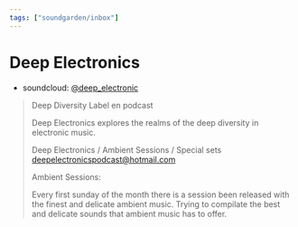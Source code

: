 ```yaml
---
tags: ["soundgarden/inbox"]
---
```


# Deep Electronics
- soundcloud: [@deep_electronic](https://soundcloud.com/deep_electronic)
> Deep Diversity Label en podcast
> 
> Deep Electronics explores the realms of the deep diversity in electronic music.
> 
> Deep Electronics / Ambient Sessions / Special sets  
> [deepelectronicspodcast@hotmail.com](mailto:deepelectronicspodcast@hotmail.com)
>
> Ambient Sessions:
>
> Every first sunday of the month there is a session been released with the finest and delicate ambient music. Trying to compilate the best and delicate sounds that ambient music has to offer.